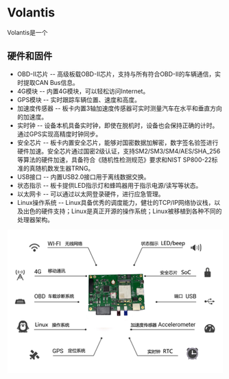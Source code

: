 # Volantis

Volantis是一个

## 硬件和固件

- OBD-II芯片 -- 高级板载OBD-II芯片，支持与所有符合OBD-II的车辆通信，实时提取CAN Bus信息。
- 4G模块 -- 内置4G模块，可以轻松访问Internet。
- GPS模块 -- 实时跟踪车辆位置、速度和高度。
- 加速度传感器 -- 板卡内置3轴加速度传感器可实时测量汽车在水平和垂直方向的加速度。
- 实时钟 -- 设备本机具备实时钟，即使在脱机时，设备也会保持正确的计时。通过GPS实现高精度时钟同步。
- 安全芯片 -- 板卡内置安全芯片，能够对国密数据加解密，数字签名验签进行硬件加速。安全芯片通过国密2级认证，支持SM2/SM3/SM4/AES/SHA_256等算法的硬件加速，具备符合《随机性检测规范》要求和NIST SP800-22标准的真随机数发生器TRNG。
- USB接口 -- 内置USB2.0接口用于离线数据交换。
- 状态指示 -- 板卡提供LED指示灯和蜂鸣器用于指示电源/读写等状态。
- 以太网卡 -- 可以通过以太网登录硬件，进行应急管理。
- Linux操作系统 -- Linux具备优秀的调度能力，健壮的TCP/IP网络协议栈，以及出色的硬件支持；Linux是真正开源的操作系统；Linux被移植到各种不同的处理器架构。

![Volantis](./images/device.jpg)